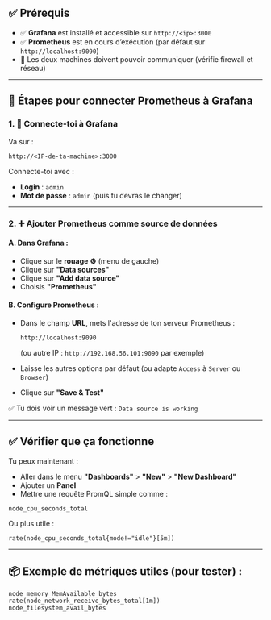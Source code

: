 ## ✅ Prérequis

* ✅ **Grafana** est installé et accessible sur `http://<ip>:3000`
* ✅ **Prometheus** est en cours d’exécution (par défaut sur `http://localhost:9090`)
* 🚨 Les deux machines doivent pouvoir communiquer (vérifie firewall et réseau)

---

## 🧭 Étapes pour connecter Prometheus à Grafana

### 1. 🔐 Connecte-toi à Grafana

Va sur :

```
http://<IP-de-ta-machine>:3000
```

Connecte-toi avec :

* **Login** : `admin`
* **Mot de passe** : `admin` (puis tu devras le changer)

---

### 2. ➕ Ajouter Prometheus comme **source de données**

#### A. Dans Grafana :

* Clique sur le **rouage ⚙️** (menu de gauche)
* Clique sur **"Data sources"**
* Clique sur **"Add data source"**
* Choisis **"Prometheus"**

#### B. Configure Prometheus :

* Dans le champ **URL**, mets l'adresse de ton serveur Prometheus :

  ```
  http://localhost:9090
  ```

  (ou autre IP : `http://192.168.56.101:9090` par exemple)

* Laisse les autres options par défaut (ou adapte `Access` à `Server` ou `Browser`)

* Clique sur **"Save & Test"**

✅ Tu dois voir un message vert : `Data source is working`

---

## ✅ Vérifier que ça fonctionne

Tu peux maintenant :

* Aller dans le menu **"Dashboards"** > **"New"** > **"New Dashboard"**
* Ajouter un **Panel**
* Mettre une requête PromQL simple comme :

```promql
node_cpu_seconds_total
```

Ou plus utile :

```promql
rate(node_cpu_seconds_total{mode!="idle"}[5m])
```

---

## 📦 Exemple de métriques utiles (pour tester) :

```promql
node_memory_MemAvailable_bytes
rate(node_network_receive_bytes_total[1m])
node_filesystem_avail_bytes
```

